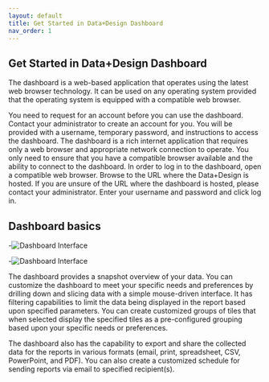 ```yaml
---
layout: default
title: Get Started in Data+Design Dashboard
nav_order: 1
---
```


## Get Started in Data+Design Dashboard

The dashboard is a web-based application that operates using the latest web browser technology. It can be used
on any operating system provided that the operating system is equipped with a compatible web browser.

You need to request for an account before you can use the dashboard. Contact your administrator to create an account for you. You will be provided with a username, temporary password, and instructions to access the dashboard. The dashboard is a rich internet application that requires only a web browser and appropriate network connection to operate. You only need to ensure that you have a compatible browser available and the ability to connect to the dashboard. In order to log in to the dashboard, open a compatible web browser. Browse to the URL where the Data+Design is hosted. If you are unsure of the URL where the dashboard is hosted, please contact your administrator. Enter your username and password and click log in.


## Dashboard basics

-![Dashboard Interface]({{site.baseurl}}/assets/images/dashboard-gui.png )

-![Dashboard Interface]({{site.baseurl}}/assets/images/card.png )

The dashboard provides a snapshot overview of your data. You can customize the dashboard to meet your specific needs and preferences by drilling down and slicing data with a simple mouse-driven interface. It has filtering capabilities to limit the data being displayed in the report based upon specified parameters. You can create customized groups of tiles that when selected display the specified tiles as a pre-configured grouping based upon your specific needs or preferences.

The dashboard also has the capability to export and share the collected data for the reports in various formats (email, print, spreadsheet, CSV, PowerPoint, and PDF). You can also create a customized schedule for sending reports via email to specified recipient(s).
